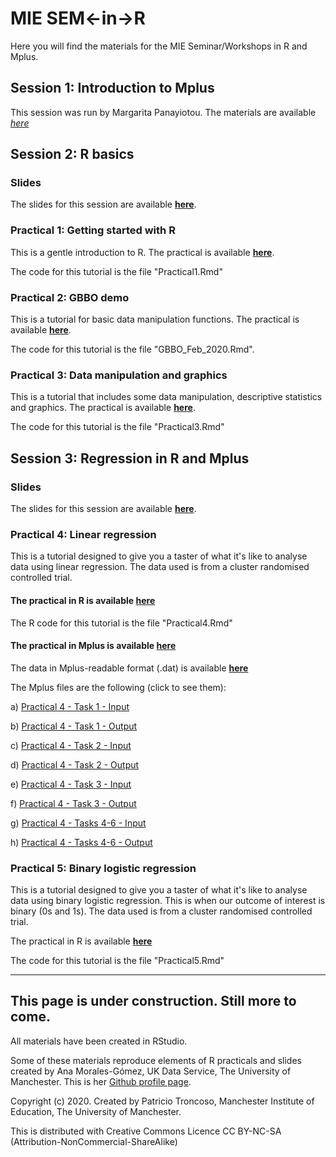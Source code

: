 # MIE SEM<-in->R

Here you will find the materials for the MIE Seminar/Workshops in R and Mplus.

## Session 1: Introduction to Mplus

This session was run by Margarita Panayiotou. The materials are available [*here*](https://www.dropbox.com/sh/s690e0bt8accjnn/AADmMqI3D_7qua1mn96x7Pt2a?dl=0)


## Session 2: R basics

### Slides

The slides for this session are available [**here**](https://github.com/patroncos/MIE_SEM-in-R/blob/master/A%20brief%20Introduction%20to%20R%20(Part%201).pdf).

### Practical 1: Getting started with R

This is a gentle introduction to R. The practical is available [**here**](https://rpubs.com/patroncos/mie_seminar_s2_p1). 

The code for this tutorial is the file "Practical1.Rmd"

### Practical 2: GBBO demo 

This is a tutorial for basic data manipulation functions. The practical is available [**here**](https://rpubs.com/patroncos/mie_seminar_s2_p2). 

The code for this tutorial is the file "GBBO_Feb_2020.Rmd".

### Practical 3: Data manipulation and graphics

This is a tutorial that includes some data manipulation, descriptive statistics and graphics. The practical is available [**here**](https://rpubs.com/patroncos/mie_seminar_s2_p3).

The code for this tutorial is the file "Practical3.Rmd"

## Session 3: Regression in R and Mplus

### Slides

The slides for this session are available [**here**](https://github.com/patroncos/MIE_SEM-in-R/blob/master/Regression%20in%20R%20and%20Mplus.pdf).


### Practical 4: Linear regression

This is a tutorial designed to give you a taster of what it's like to analyse data using linear regression. The data used is from a cluster randomised controlled trial.

#### The practical in R is available [**here**](https://rpubs.com/patroncos/mie_seminar_s3_p4)

The R code for this tutorial is the file "Practical4.Rmd"

#### The practical in Mplus is available [**here**](https://github.com/patroncos/MIE_SEM-in-R/blob/master/SEMinRs%20Session%203%20Regression%20in%20Mplus.pdf)

The data in Mplus-readable format (.dat) is available [**here**](https://github.com/patroncos/MIE_SEM-in-R/blob/master/RegressionMplus.dat)

The Mplus files are the following (click to see them):

a) [Practical 4 - Task 1 - Input](https://github.com/patroncos/MIE_SEM-in-R/blob/master/prac4_Task1.inp)

b) [Practical 4 - Task 1 - Output](https://github.com/patroncos/MIE_SEM-in-R/blob/master/prac4_task1.out)

c) [Practical 4 - Task 2 - Input](https://github.com/patroncos/MIE_SEM-in-R/blob/master/prac4_Task2.inp)

d) [Practical 4 - Task 2 - Output](https://github.com/patroncos/MIE_SEM-in-R/blob/master/prac4_task2.out)

e) [Practical 4 - Task 3 - Input](https://github.com/patroncos/MIE_SEM-in-R/blob/master/prac4_Task%203.inp)

f) [Practical 4 - Task 3 - Output](https://github.com/patroncos/MIE_SEM-in-R/blob/master/prac4_task%203.out)

g) [Practical 4 - Tasks 4-6 - Input](https://github.com/patroncos/MIE_SEM-in-R/blob/master/prac4_Task4-6.inp)

h) [Practical 4 - Tasks 4-6 - Output](https://github.com/patroncos/MIE_SEM-in-R/blob/master/prac4_task4-6.out)


### Practical 5: Binary logistic regression

This is a tutorial designed to give you a taster of what it's like to analyse data using binary logistic regression. This is when our outcome of interest is binary (0s and 1s). The data used is from a cluster randomised controlled trial.

The practical in R is available [**here**](https://rpubs.com/patroncos/mie_seminar_s3_p5)

The code for this tutorial is the file "Practical5.Rmd"

***

## This page is under construction. Still more to come.


All materials have been created in RStudio.

Some of these materials reproduce elements of R practicals and slides created by Ana Morales-Gómez, UK Data Service, The University of Manchester. This is her [Github profile page](https://github.com/A-mora).

Copyright (c) 2020. Created by Patricio Troncoso, Manchester Institute of Education, The University of Manchester.

This is distributed with Creative Commons Licence CC BY-NC-SA (Attribution-NonCommercial-ShareAlike)
